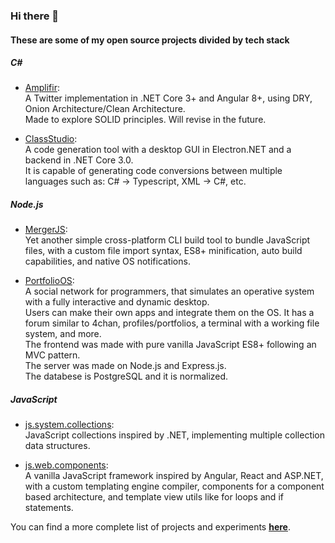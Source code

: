 ### Hi there 👋

<!--
**joao-neves95/joao-neves95** is a ✨ _special_ ✨ repository because its `README.md` (this file) appears on your GitHub profile.

Here are some ideas to get you started:

- 🔭 I’m currently working on ...
- 🌱 I’m currently learning ...
- 👯 I’m looking to collaborate on ...
- 🤔 I’m looking for help with ...
- 💬 Ask me about ...
- 📫 How to reach me: ...
- 😄 Pronouns: ...
- ⚡ Fun fact: ...
-->

#### These are some of my open source projects divided by tech stack

##### C#

  - [Amplifir](https://github.com/joao-neves95/Amplifir):\
    A Twitter implementation in .NET Core 3+ and Angular 8+, using DRY, Onion Architecture/Clean Architecture.\
    Made to explore SOLID principles. Will revise in the future.

   - [ClassStudio](https://github.com/joao-neves95/ClassStudio):\
     A code generation tool with a desktop GUI in Electron.NET and a backend in .NET Core 3.0.\
     It is capable of generating code conversions between multiple languages such as: C# -> Typescript, XML -> C#, etc.

##### Node.js

  - [MergerJS](https://github.com/joao-neves95/merger-js):\
    Yet another simple cross-platform CLI build tool to bundle JavaScript files, with a custom file import syntax, ES8+ minification, auto build capabilities, and native OS notifications.
    
  - [PortfolioOS](https://github.com/joao-neves95/portfolio-os):\
    A social network for programmers, that simulates an operative system with a fully interactive and dynamic desktop.\
    Users can make their own apps and integrate them on the OS. It has a forum similar to 4chan, profiles/portfolios, a terminal with a working file system, and more.\
    The frontend was made with pure vanilla JavaScript ES8+ following an MVC pattern.\
    The server was made on Node.js and Express.js.\
    The databese is PostgreSQL and it is normalized.
    
##### JavaScript

  - [js.system.collections](https://github.com/joao-neves95/js.system.collections):\
    JavaScript collections inspired by .NET, implementing multiple collection data structures.
  
  - [js.web.components](https://github.com/joao-neves95/js.web.components):\
    A vanilla JavaScript framework inspired by Angular, React and ASP.NET, with a custom templating engine compiler, components for a component based architecture, and template view utils like for loops and if statements.

You can find a more complete list of projects and experiments <u>**[here](https://github.com/joao-neves95/Exercises_Challenges_Courses)**</u>.

